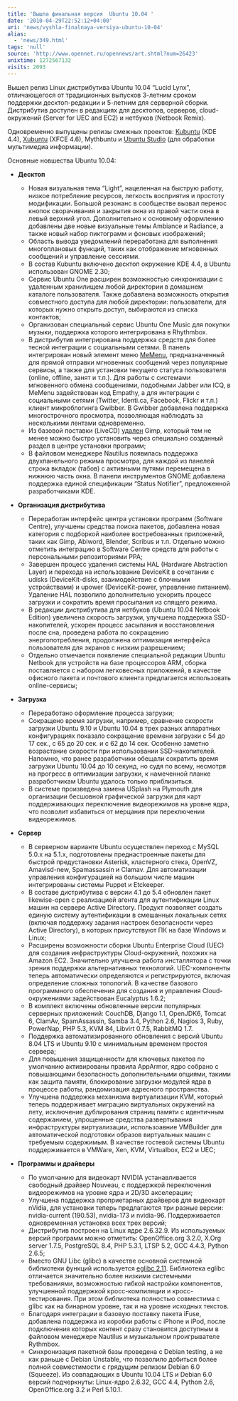 ```yaml
---
title: 'Вышла финальная версия  Ubuntu 10.04 '
date: '2010-04-29T22:52:12+04:00'
uri: 'news/vyshla-finalnaya-versiya-ubuntu-10-04'
alias: 
  - 'news/349.html'
tags: 'null'
source: 'http://www.opennet.ru/opennews/art.shtml?num=26423'
unixtime: 1272567132
visits: 2093
---
```

Вышел релиз Linux дистрибутива Ubuntu 10.04 “Lucid Lynx”, отличающегося от традиционных выпусков 3-летним сроком поддержки десктоп-редакции и 5-летним для серверной сборки. Дистрибутив доступен в редакциях для десктопов, серверов, cloud-окружений (Server for UEC and EC2) и нетбуков (Netbook Remix). 

Одновременно выпущены релизы смежных проектов: [Kubuntu](http://www.kubuntu.org/) (KDE 4.4),  [Xubuntu](http://xubuntu.org/news/10.04-release) (XFCE 4.6), Mythbuntu и [Ubuntu Studio](https://wiki.ubuntu.com/UbuntuStudio/10.04release_notes) (для обработки мультимедиа информации).

Основные новшества Ubuntu 10.04:

*   **Десктоп**
    *   Новая визуальная тема “Light”, нацеленная на быструю работу, низкое потребление ресурсов, легкость восприятия и простоту модификации. Большой резонанс в сообществе вызвал перенос кнопок сворачивания и закрытия окна из правой части окна в левый верхний угол. Дополнительно к основному оформлению добавлены две новые визуальные темы  Ambiance и Radiance, а также новый набор пиктограмм и фоновых изображений;
    *   Область вывода уведомлений переработана для выполнения многоплановых функций, таких как отображение мгновенных сообщений и управление сессиями.
    *   В состав Kubuntu включено десктоп окружение KDE 4.4, в Ubuntu использован GNOME 2.30;
    *   Сервис Ubuntu One расширен возможностью синхронизации с удаленным хранилищем любой директории в домашнем каталоге пользователя. Также добавлена возможность открытия совместного доступа для любой директории: пользователи, для которых нужно открыть доступ, выбираются из списка контактов;
    *   Организован специальный сервис Ubuntu One Music для покупки музыки, поддержка которого интегрирована в Rhythmbox.
    *   В дистрибутив интегрирована поддержка средств для более тесной интеграции с социальными сетями. В панель интегрирован новый элемент меню [MeMenu](https://wiki.ubuntu.com/MeMenu), предназначенный для прямой отправки мгновенных сообщений через популярные сервисы, а также для установки текущего статуса пользователя (online, offline, занят и т.п.). Для работы с системами мгновенного обмена сообщениями, подобными Jabber или ICQ, в MeMenu задействован код Empathy, а для интеграции с социальными сетями (Twitter, Identi.ca, Facebook, Flickr и т.п.) клиент микроблогинга Gwibber. В Gwibber добавлена поддержка многострочного просмотра, позволяющая наблюдать за несколькими лентами одновременно.
    *   Из базовой поставки (LiveCD) [удален](https://blueprints.launchpad.net/ubuntu/+spec/desktop-lucid-default-apps) Gimp, который тем не менее можно быстро установить через специально созданный раздел в центре установки программ;
    *   В файловом менеджере Nautilus появилась поддержка двухпанельного режима просмотра, для каждой из панелей строка вкладок (табов) с активными путями перемещена в нижнюю часть окна. В панели инструментов GNOME добавлена поддержка единой спецификации “Status Notifier”, предложенной разработчиками KDE.
*   **Организация дистрибутива**
    
    *   Переработан интерфейс центра установки программ (Software Centre), улучшены средства поиска пакетов,  добавлена новая категория с подборкой наиболее востребованных приложений, таких как Gimp, Abiword, Blender, Scribus и т.п. Отдельно можно отметить интеграцию в Software Centre средств для работы с персональными репозиториями PPA;
    *   Завершен процесс удаления системы HAL (Hardware Abstraction Layer) и перехода на использование DeviceKit в сочетании с udisks (DeviceKit-disks, взаимодействие с блочными устройствами) и upower (DeviceKit-power, управление питанием). Удаление HAL позволило дополнительно ускорить процесс загрузки и сократить время просыпания из спящего режима.
    *   В редакции дистрибутива для нетбуков (Ubuntu 10.04 Netbook Edition) увеличена скорость загрузки, улучшена поддержка SSD-накопителей, ускорен процесс засыпания и восстановления после сна, проведена работа по сокращению энергопотребления, продолжена оптимизация интерфейса пользователя для экранов с низким разрешением;
    *   Отдельно отмечается появление специальной редакции Ubuntu Netbook для устройств на базе процессоров ARM, сборка поставляется с набором легковесных приложений, в качестве офисного пакета и почтового клиента предлагается использовать online-сервисы;
*   **Загрузка**
    
    *   Переработано оформление процесса загрузки;
    *   Сокращено время загрузки, например, сравнение скорости загрузки Ubuntu 9.10 и Ubuntu 10.04 в трех разных аппаратных конфигурациях  показало сокращение времени загрузки с 54 до 17 сек., с 65 до 20 сек. и с 62 до 14 сек. Особенно заметно возрастание скорости при использовании SSD-накопителей. Напомню, что ранее разработчики обещали сократить время загрузки Ubuntu 10.04 до 10 секунд, но судя по всему, несмотря на прогресс в оптимизации загрузки, к намеченной планке разработчикам Ubuntu удалось только приблизиться.
    *   В системе произведена замена USplash на Plymouth для организации бесшовной графической загрузки для карт поддерживающих переключение видеорежимов на уровне ядра, что позволит избавиться от мерцания при переключении видеорежимов.
*   **Сервер**
    
    *   В серверном варианте Ubuntu осуществлен переход с MySQL 5.0.x на 5.1.x, подготовлены преднастроенные пакеты для быстрой предустановки Asterisk, кластерного стека, OpenVZ, Amavisd-new, Spamassassin и Clamav. Для автоматизации управления конфигурацией на большом числе машин интегрированы системы Puppet и Etckeeper.
    *   В составе дистрибутива с версии 4.1 до 5.4 обновлен пакет likewise-open с реализацией агента для аутентификации Linux машин на сервере Active Directory. Продукт позволяет создать единую систему аутентификации в смешанных локальных сетях (включая поддержку задания настроек безопасности через Active Directory), в которых присутствуют ПК на базе Windows и Linux;
    *   Расширены возможности сборки Ubuntu Enterprise Cloud (UEC) для создания инфраструктуры Cloud-окружений, похожих на Amazon EC2. Значительно улучшена работа инсталлятора с точки зрения поддержки альтернативных технологий. UEC-компоненты теперь автоматически определяются и регистрируются, включая определение сложных топологий. В качестве базового программного обеспечения для создания и управления Cloud-окружениями задействован Eucalyptus 1.6.2;
    *   В комплект включены обновленные версии популярных серверных приложений: CouchDB, Django 1.1, OpenJDK6, Tomcat 6, ClamAv, SpamAssassin, Samba 3.4, Python 2.6, Nagios 3, Ruby, PowerNap,  PHP 5.3, KVM 84, Libvirt 0.7.5, RabbitMQ 1.7.
    *   Поддержка автоматизированного обновления с версий Ubuntu 8.04 LTS и Ubuntu 9.10 с минимальным временем простоя сервера;
    *   Для повышения защищенности для ключевых пакетов по умолчанию активированы правила AppArmor, ядро собрано с повышающими безопасность дополнительными опциями, такими как защита памяти, блокирование загрузки модулей ядра в процессе работы, рандомизация адресного пространства.
    *   Улучшена поддержка механизма виртуализации KVM, который теперь поддерживает миграцию виртуальных окружений на лету, исключение дублирования страниц памяти с идентичным содержанием, упрощенные средства развертывания инфраструктуры виртуализации, использоавние VMBuilder для автоматической подготовки образов виртуальных машин с требуемым содержимым. В качестве гостевой системы Ubuntu поддерживается в VMWare, Xen, KVM, Virtualbox, EC2 и UEC;
*   **Программы и драйверы**
    
    *   По умолчанию для видеокарт NVIDIA устанавливается свободный драйвер Nouveau, с поддержкой переключения видеорежимов на уровне ядра и 2D/3D акселерации;
    *   Улучшена поддержка проприетарных драйверов для видеокарт nVidia, для установки теперь предлагаются три разные версии: nvidia-current (190.53), nvidia-173 и nvidia-96. Поддерживается одновременная установка всех трех версий;
    *   Дистрибутив построен на Linux ядре 2.6.32.9. Из используемых версий программ можно отметить: OpenOffice.org 3.2.0, X.Org server 1.7.5, PostgreSQL 8.4, PHP 5.3.1, LTSP 5.2, GCC 4.4.3, Python 2.6.5;
    *   Вместо GNU Libc (glibc) в качестве основной системной библиотеки функций используется [eglibc 2.11](http://www.eglibc.org/). Библиотека eglibc отличается значительно более низкими системными требованиями, возможностью гибкой настройки компонентов,  улучшенной поддержкой кросс-компиляции и кросс-тестирования. При этом библиотека полностью совместима с glibc как на бинарном уровне, так и на уровне исходных текстов.
    *   Благодаря интеграции в базовую поставку пакета iFuse,  добавлена поддержка из коробки работы с iPhone и iPod, после подключения которых контент сразу становится доступным в файловом менеджере Nautilus и музыкальном проигрывателе Rythmbox.
    *   Синхронизация пакетной базы проведена с Debian testing, а не как раньше с Debian Unstable, что позволило добиться более полной совместимости с грядущим релизом Debian 6.0 (Squeeze). Из совпадающих в Ubuntu 10.04 LTS и Debian 6.0 версий подчеркнуты: Linux-ядро 2.6.32, GCC 4.4, Python 2.6, OpenOffice.org 3.2 и Perl 5.10.1.
